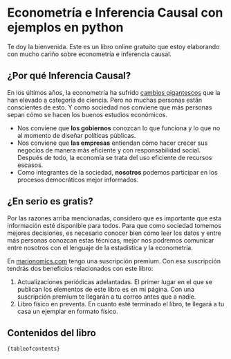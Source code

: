 # Econometría e Inferencia Causal con ejemplos en python

Te doy la bienvenida. Este es un libro online gratuito que estoy elaborando con mucho cariño sobre econometría e inferencia causal.

## ¿Por qué Inferencia Causal?
En los últimos años, la econometría ha sufrido [cambios gigantescos](https://www.marionomics.com/como-hacer-tu-investigacion-mas-creible/) que la han elevado a categoría de ciencia. Pero no muchas personas están conscientes de esto. Y como sociedad nos conviene que más personas sepan cómo se hacen los buenos estudios económicos.

* Nos conviene que **los gobiernos** conozcan lo que funciona y lo que no al momento de diseñar políticas públicas.
* Nos conviene que **las empresas** entiendan cómo hacer crecer sus negocios de manera más eficiente y con responsabilidad social. Después de todo, la economía se trata del uso eficiente de recursos escasos.
* Como integrantes de la sociedad, **nosotros** podemos participar en los procesos democráticos mejor informados.

## ¿En serio es gratis?
Por las razones arriba mencionadas, considero que es importante que esta información esté disponible para todos. Para que como sociedad tomemos mejores decisiones, es necesario conocer bien cómo leer los datos y entre más personas conozcan estas técnicas, mejor nos podremos comunicar entre nosotros con el lenguaje de la estadística y la econometría.

En [marionomics.com](https://www.marionomics.com) tengo una suscripción premium. Con esa suscripción tendrás dos beneficios relacionados con este libro:

1. Actualizaciones periódicas adelantadas. El primer lugar en el que se publican los elementos de este libro es en mi página. Con una suscripción premium te llegarán a tu correo antes que a nadie.
2. Libro físico en preventa. En cuanto esté terminado el libro, te llegará a tu casa un ejemplar en formato físico.


## Contenidos del libro
```
{tableofcontents}
```
